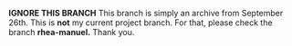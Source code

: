 **IGNORE THIS BRANCH**
This branch is simply an archive from September 26th. This is **not** my current project branch. For that, please check the branch **rhea-manuel.** Thank you.
